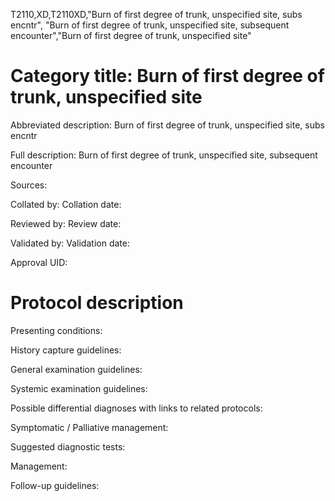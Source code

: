 T2110,XD,T2110XD,"Burn of first degree of trunk, unspecified site, subs encntr", "Burn of first degree of trunk, unspecified site, subsequent encounter","Burn of first degree of trunk, unspecified site"
# Category title: Burn of first degree of trunk, unspecified site

Abbreviated description: Burn of first degree of trunk, unspecified site, subs encntr

Full description: Burn of first degree of trunk, unspecified site, subsequent encounter

Sources:

Collated by:
Collation date:

Reviewed by:
Review date:

Validated by:
Validation date:

Approval UID:

# Protocol description

Presenting conditions:

History capture guidelines:

General examination guidelines:

Systemic examination guidelines:

Possible differential diagnoses with links to related protocols:

Symptomatic / Palliative management:

Suggested diagnostic tests:

Management:

Follow-up guidelines:
